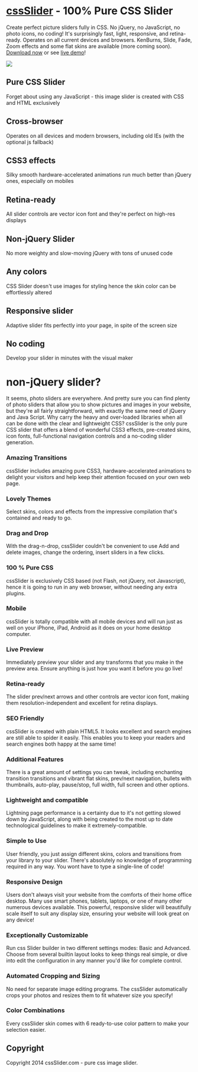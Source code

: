 # [cssSlider](http://cssslider.com/) - 100% Pure CSS Slider
Create perfect picture sliders fully in CSS. No jQuery, no JavaScript, no photo icons, no coding! It's surprisingly fast, light, responsive, and retina-ready. 
Operates on all current devices and browsers. KenBurns, Slide, Fade, Zoom effects and some flat skins are available (more coming soon). 
[Download now](http://cssslider.com/) or see [live demo](http://cssslider.com/#demos)!

<a href="http://cssslider.com/">
  <img src="http://cssslider.com/sliders/css1.jpg">
</a>
 
## Pure CSS Slider
Forget about using any JavaScript - this image slider is created with CSS and HTML exclusively

## Cross-browser
Operates on all devices and modern browsers, including old IEs (with the optional js fallback)

## CSS3 effects
Silky smooth hardware-accelerated animations run much better than jQuery ones, especially on mobiles

## Retina-ready
All slider controls are vector icon font and they're perfect on high-res displays

## Non-jQuery Slider
No more weighty and slow-moving jQuery with tons of unused code

## Any colors
CSS Slider doesn't use images for styling hence the skin color can be effortlessly altered

## Responsive slider
Adaptive slider fits perfectly into your page, in spite of the screen size

## No coding
Develop your slider in minutes with the visual maker

# non-jQuery slider?
It seems, photo sliders are everywhere. And pretty sure you can find plenty of photo sliders that allow you to show pictures and images in your website, but they're all fairly straightforward, with exactly the same need of jQuery and Java Script. Why carry the heavy and over-loaded libraries when all can be done with the clear and lightweight CSS? cssSlider is the only pure CSS slider that offers a blend of wonderful CSS3 effects, pre-created skins, icon fonts, full-functional navigation controls and a no-coding slider generation.

### Amazing Transitions
cssSlider includes amazing pure CSS3, hardware-accelerated animations to delight your visitors and help keep their attention focused on your own web page.

### Lovely Themes
Select skins, colors and effects from the impressive compilation that's contained and ready to go.

### Drag and Drop
With the drag-n-drop, cssSlider couldn't be convenient to use Add and delete images, change the ordering, insert sliders in a few clicks.

### 100 % Pure CSS
cssSlider is exclusively CSS based (not Flash, not jQuery, not Javascript), hence it is going to run in any web browser, without needing any extra plugins.

### Mobile
cssSlider is totally compatible with all mobile devices and will run just as well on your iPhone, iPad, Android as it does on your home desktop computer.

### Live Preview
Immediately preview your slider and any transforms that you make in the preview area. Ensure anything is just how you want it before you go live!

### Retina-ready
The slider prev/next arrows and other controls are vector icon font, making them resolution-independent and excellent for retina displays.

### SEO Friendly
cssSlider is created with plain HTML5. It looks excellent and search engines are still able to spider it easily. This enables you to keep your readers and search engines both happy at the same time!

### Additional Features
There is a great amount of settings you can tweak, including enchanting transition transitions and vibrant flat skins, prev/next navigation, bullets with thumbnails, auto-play, pause/stop, full width, full screen and other options.

### Lightweight and compatible
Lightning page performance is a certainty due to it's not getting slowed down by JavaScript, along with being created to the most up to date technological guidelines to make it extremely-compatible.

### Simple to Use
User friendly, you just assign different skins, colors and transitions from your library to your slider. There's absolutely no knowledge of programming required in any way. You wont have to type a single-line of code!

### Responsive Design
Users don't always visit your website from the comforts of their home office desktop. Many use smart phones, tablets, laptops, or one of many other numerous devices available. This powerful, responsive  slider will beautifully scale itself to suit any display size, ensuring your website will look great on any device!

### Exceptionally Customizable
Run css Slider builder in two different settings modes: Basic and Advanced. Choose from several builtin layout looks to keep things real simple, or dive into edit the configuration in any manner you'd like for complete control.

### Automated Cropping and Sizing
No need for separate image editing programs. The cssSlider automatically crops your photos and resizes them to fit whatever size you specify!

### Color Combinations
Every cssSlider skin comes with 6 ready-to-use color pattern to make your selection easier.


## Copyright

Copyright 2014 cssSlider.com - pure css image slider.
